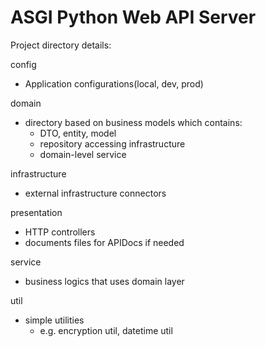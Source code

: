 # ASGI Python Web API Server

Project directory details:

config

- Application configurations(local, dev, prod)

domain

- directory based on business models which contains:
    - DTO, entity, model
    - repository accessing infrastructure
    - domain-level service

infrastructure

- external infrastructure connectors

presentation

- HTTP controllers
- documents files for APIDocs if needed

service

- business logics that uses domain layer

util

- simple utilities
    - e.g. encryption util, datetime util